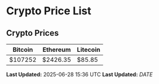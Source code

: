 # Crypto Price List

## Crypto Prices
| Bitcoin | Ethereum | Litecoin |
| ------- | -------- | -------- |
| $107252 | $2426.35 | $85.85 |
**Last Updated:** 2025-06-28 15:36 UTC
**Last Updated:** $DATE$

